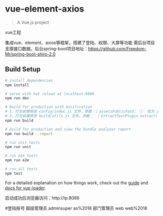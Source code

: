 # vue-element-axios

> A Vue.js project

vue工程

集成vue、element、axios等框架，搭建了登陆、权限、大屏等功能
需后台项目支撑接口数据，后台spring-boot项目地址：https://github.com/Freedom-Mr/spring-boot-shiro-2.0

## Build Setup

``` bash
# install dependencies
npm install

# serve with hot reload at localhost:8080
npm run dev

# build for production with minification
# 1、打包前需修改 config/index.js 文件，参数：（ assetsPublicPath: '/' 改为 assetsPublicPath: './' ）
# 2、打包前需修改 build/utils.js 文件，参数： （ ExtractTextPlugin.extract({ }) 里面增加 publicPath: '../../', ）
npm run build

# build for production and view the bundle analyzer report
npm run build --report

# run unit tests
npm run unit

# run e2e tests
npm run e2e

# run all tests
npm test
```

For a detailed explanation on how things work, check out the [guide](http://vuejs-templates.github.io/webpack/) and [docs for vue-loader](http://vuejs.github.io/vue-loader).

启动成功后浏览器访问：http://ip:8088


#登陆账号
超级管理员 adminsuper  as%2018
部门管理员 web  web%2018
